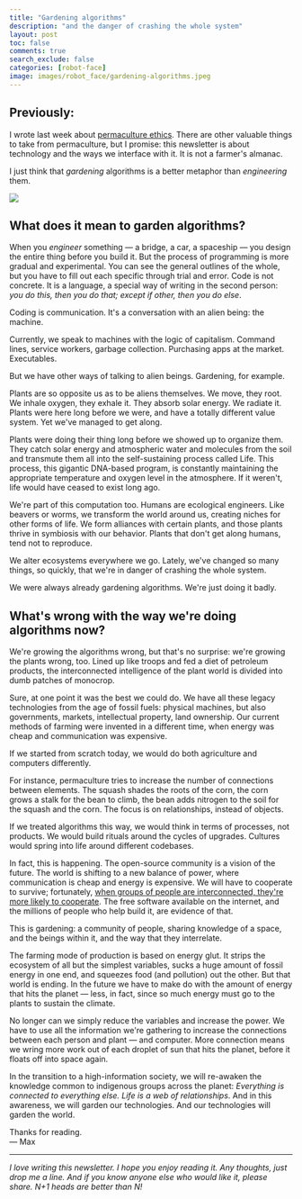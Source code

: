```yaml
---
title: "Gardening algorithms"
description: "and the danger of crashing the whole system"
layout: post
toc: false
comments: true
search_exclude: false
categories: [robot-face]
image: images/robot_face/gardening-algorithms.jpeg
---
```

Previously:
-----------

I wrote last week about [permaculture ethics](https://robotface.substack.com/p/the-law-of-the-instrument). There are other valuable things to take from permaculture, but I promise: this newsletter is about technology and the ways we interface with it. It is not a farmer's almanac. 

I just think that *gardening* algorithms is a better metaphor than *engineering* them.

![](https://bucketeer-e05bbc84-baa3-437e-9518-adb32be77984.s3.amazonaws.com/public/images/a8d20076-5323-4b2d-a7c7-c90fb9be3e87_728x485.jpeg)

What does it mean to garden algorithms?
---------------------------------------

When you *engineer* something — a bridge, a car, a spaceship — you design the entire thing before you build it. But the process of programming is more gradual and experimental. You can see the general outlines of the whole, but you have to fill out each specific through trial and error. Code is not concrete. It is a language, a special way of writing in the second person: *you do this, then you do that; except if other, then you do else*. 

Coding is communication. It's a conversation with an alien being: the machine. 

Currently, we speak to machines with the logic of capitalism. Command lines, service workers, garbage collection. Purchasing apps at the market. Executables. 

But we have other ways of talking to alien beings. Gardening, for example.

Plants are so opposite us as to be aliens themselves. We move, they root. We inhale oxygen, they exhale it. They absorb solar energy. We radiate it. Plants were here long before we were, and have a totally different value system. Yet we've managed to get along.

Plants were doing their thing long before we showed up to organize them. They catch solar energy and atmospheric water and molecules from the soil and transmute them all into the self-sustaining process called Life. This process, this gigantic DNA-based program, is constantly maintaining the appropriate temperature and oxygen level in the atmosphere. If it weren't, life would have ceased to exist long ago. 

We're part of this computation too. Humans are ecological engineers. Like beavers or worms, we transform the world around us, creating niches for other forms of life. We form alliances with certain plants, and those plants thrive in symbiosis with our behavior. Plants that don't get along humans, tend not to reproduce.

We alter ecosystems everywhere we go. Lately, we've changed so many things, so quickly, that we're in danger of crashing the whole system.

We were always already gardening algorithms. We're just doing it badly.

What's wrong with the way we're doing algorithms now?
-----------------------------------------------------

We're growing the algorithms wrong, but that's no surprise: we're growing the plants wrong, too. Lined up like troops and fed a diet of petroleum products, the interconnected intelligence of the plant world is divided into dumb patches of monocrop. 

Sure, at one point it was the best we could do. We have all these legacy technologies from the age of fossil fuels: physical machines, but also governments, markets, intellectual property, land ownership. Our current methods of farming were invented in a different time, when energy was cheap and communication was expensive.

If we started from scratch today, we would do both agriculture and computers differently. 

For instance, permaculture tries to increase the number of connections between elements. The squash shades the roots of the corn, the corn grows a stalk for the bean to climb, the bean adds nitrogen to the soil for the squash and the corn. The focus is on relationships, instead of objects. 

If we treated algorithms this way, we would think in terms of processes, not products. We would build rituals around the cycles of upgrades. Cultures would spring into life around different codebases.

In fact, this is happening. The open-source community is a vision of the future. The world is shifting to a new balance of power, where communication is cheap and energy is expensive. We will have to cooperate to survive; fortunately, [when groups of people are interconnected, they're more likely to cooperate](https://arxiv.org/abs/1805.12215). The free software available on the internet, and the millions of people who help build it, are evidence of that.

This is gardening: a community of people, sharing knowledge of a space, and the beings within it, and the way that they interrelate.

The farming mode of production is based on energy glut. It strips the ecosystem of all but the simplest variables, sucks a huge amount of fossil energy in one end, and squeezes food (and pollution) out the other. But that world is ending. In the future we have to make do with the amount of energy that hits the planet — less, in fact, since so much energy must go to the plants to sustain the climate. 

No longer can we simply reduce the variables and increase the power. We have to use all the information we're gathering to increase the connections between each person and plant — and computer. More connection means we wring more work out of each droplet of sun that hits the planet, before it floats off into space again.

In the transition to a high-information society, we will re-awaken the knowledge common to indigenous groups across the planet: *Everything is connected to everything else. Life is a web of relationships*. And in this awareness, we will garden our technologies. And our technologies will garden the world.

Thanks for reading.  
— Max



---

*I love writing this newsletter. I hope you enjoy reading it. Any thoughts, just drop me a line. And if you know anyone else who would like it, please share. N+1 heads are better than N!* 

